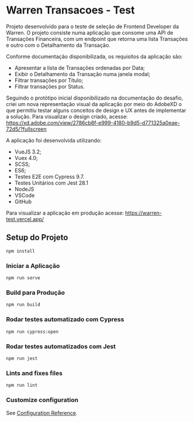 # Warren Transacoes - Test

Projeto desenvolvido para o teste de seleção de Frontend Developer da Warren.
O projeto consiste numa aplicação que consome uma API de Transações Financeira, com um endpoint que retorna uma lista Transações e outro com o Detalhamento da Transação.

Conforme documentação disponibilizada, os requisitos da aplicação são:
- Apresentar a lista de Transações ordenadas por Data;
- Exibir o Detalhamento da Transação numa janela modal;
- Filtrar transações por Título;
- Filtrar transações por Status.

Seguindo o protótipo inicial disponibilizado na documentação do desafio, criei um nova representação visual da aplicação por meio do AdobeXD o que permitiu testar alguns conceitos de design e UX antes de implementar a solução.
Para visualizar o design criado, acesse: https://xd.adobe.com/view/2786cb8f-e999-4180-b9d5-d771325a0eae-72d5/?fullscreen

A aplicação foi desenvolvida utilizando:
- VueJS 3.2;
- Vuex 4.0;
- SCSS;
- ES6;
- Testes E2E com Cypress 9.7.
- Testes Unitários com Jest 28.1
- NodeJS
- VSCode
- GitHub

Para visualizar a aplicação em produção acesse: https://warren-test.vercel.app/


## Setup do Projeto
```
npm install
```

### Iniciar a Aplicação
```
npm run serve
```

### Build para Produção
```
npm run build
```

### Rodar testes automatizado com Cypress
```
npm run cypress:open
```

### Rodar testes automatizados com Jest
```
npm run jest
```

### Lints and fixes files
```
npm run lint
```

### Customize configuration
See [Configuration Reference](https://cli.vuejs.org/config/).
